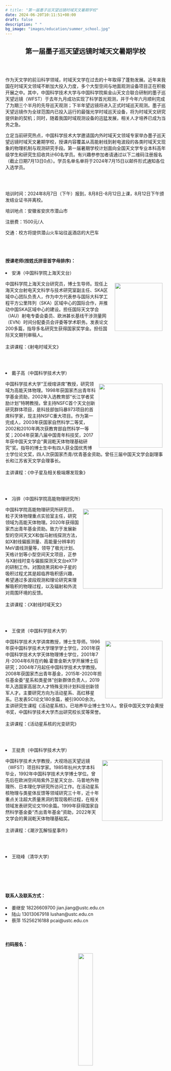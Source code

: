 ```yaml
---
# title: "第一届墨子巡天望远镜时域天文暑期学校"
date: 2024-06-20T10:11:51+08:00
draft: false
description: " "
bg_image: "images/education/summer_school.jpg"
---
```


## <center> 第一届墨子巡天望远镜时域天文暑期学校</center>

<br></br>

<p class="f12 indent" > 作为天文学的前沿科学领域，时域天文学在过去的十年取得了蓬勃发展。近年来我国在时域天文领域不断加大投入力度，多个大型空间与地面观测设备项目正在积极开展之中。其中，中国科学技术大学与中国科学院紫金山天文合联合研制的墨子巡天望远镜（WFST）于去年九月成功实现了科学首光观测，并于今年六月顺利完成了为期三个半月的先导巡天观测；下半年望远镜将进入正式时域巡天观测。墨子巡天望远镜作为全球范围内已投入运行的最强光学时域巡天设备，将为时域天文研究提供新的契机；同时，随着我国时域观测设备的迅猛发展，相关人才培养已成为当务之急。

立足当前研究热点，中国科学技术大学邀请国内外时域天文领域专家举办墨子巡天望远镜时域天文暑期学校，授课内容覆盖从高能射线到射电波段的各类时域天文现象的物理机制与观测研究手段。第一届暑期学校计划面向全国天文学专业本科高年级学生和研究生招收共计60名学员。有兴趣参参加者请通过以下二维码注册报名（截止日期7月13日0点）。学员名单名单将于2024年7月15日以邮件形式通知各位入选学员。</p>
<br></br>


<p class="f12">培训时间：2024年8月7日（下午）报到，8月8日-8月12日上课，8月12日下午颁发结业证书并离校。</p>

<p class="f12">培训地点：安徽省安庆市潜山市</p>

<p class="f12">注册费：1500元/人</p>


<p class="f12">交通：校方将提供潜山火车站往返酒店的大巴车</p>

<br></br>

#### 授课老师(按姓氏拼音首字母排序)：

<li> 安涛（中国科学院上海天文台） </li>

<p style="width:100%;">
    <img src="/images/education/teachers/at.png" align="right" width=150px hspace="10" vspace="8">
     <p class="f12 indent" > 中国科学院上海天文台研究员，博士生导师。现任上海天文台射电天文科学与技术研究室副主任、SKA区域中心团队负责人，作为中方代表参与国际大科学工程平方公里阵列（SKA）区域中心的国际合作，并推动中国SKA区域中心的建设。担任国际天文学会（IAU）射电专委会委员、欧洲甚长基线干涉测量网（EVN）时间分配委员会评委等学术职务。发表论文200多篇，指导多名研究生获得国家奖学金。担任国际天文期刊审稿人。
<br></br>
    主讲课程：《射电时域天文》
    </p>
</p>

<br></br>

<li> 戴子高（中国科学技术大学） </li>

<p style="width:100%;">
    <img src="/images/education/teachers/dzg.png" align="right" width=200px hspace="10" vspace="10">
    <p class="f12 indent" >中国科学技术大学“王绶琯讲席”教授，研究领域为高能天体物理。1998年获国家杰出青年科学基金资助，2002年入选教育部“长江学者奖励计划”特聘教授。曾主持NSFC首个天文创新研究群体项目，是科技部伽玛暴973项目的首席科学家，现主持NSFC重大项目。作为第一完成人，2003年获国家自然科学二等奖，2002和2010年两次获教育部自然科学一等奖；2004年获第八届中国青年科技奖，2017年获中国天文学会“黄润乾天体物理基础研究”奖。指导的博士生中有四人获全国优秀博士学位论文奖，四人次获国家杰青/优青基金资助。曾任三届中国天文学会副理事长和江苏省天文学会理事长。
<br></br>
    主讲课程：《中子星及相关极端爆发现象》
    </p>
</p>

<br></br>

<li> 冯骅（中国科学院高能物理研究所）</li>

<p style="width:100%;">
    <img src="/images/education/teachers/fy.png" align="right" width=250px hspace="10" vspace="8">
      <p class="f12 indent" > 中国科学院高能物理研究所研究员，粒子天体物理重点实验室主任，研究领域为高能天体物理。2020年获得国家杰出青年基金资助。致力于发展新型的空间天文X和伽马射线探测方法，如X射线偏振测量、高能量分辨率的MeV谱线测量等，领导了极光计划、天格计划等小型空间天文项目，正参与X射线时变与偏振探测天文台eXTP的研制工作。对围绕黑洞和中子星的吸积过程尤其是超临界吸积感兴趣，希望通过多波段观测和理论研究来理解吸积的物理过程，以及辐射和外流对周围环境的反馈。
<br></br>
   主讲课程：《X射线时域天文》
    </p>
</p>

<br></br>

<li> 王俊贤（中国科学技术大学）</li>

<p style="width:100%;">
    <img src="/images/education/teachers/wjx.png" align="right" width=180px hspace="10" vspace="8">
   <p class="f12 indent" >中国科学技术大学讲席教授，博士生导师。1996年获中国科学技术大学理学学士学位，2001年获中国科学技术大学天体物理博士学位，2001年7月-2004年6月在约翰.霍普金斯大学开展博士后研究；2004年7月起任中国科学技术大学教授。2008年获国家杰出青年基金，2015年-2020年担任基金委“星系和类星体”创新群体负责人，2019年入选国家高层次人才特殊支持计划科技创新领军人才。主要研究方向为活动星系、高红移星系。已发表SCI论文180余篇，被引9000余次。主讲研究生课程《活动星系核》。已培养毕业博士生10人。曾获中国天文学会黄授书奖，中国科学技术大学杰出研究校长奖等荣誉。
<br></br>
   主讲课程：《活动星系核的光变研究》
   </p>
</p>

<br></br>

<li> 王挺贵（中国科学技术大学）</li>

<p style="width:100%;">
    <img src="/images/education/teachers/wtg.png" align="right" width=190px hspace="10" vspace="8">
  <p class="f12 indent" >中国科学技术大学教授，大视场巡天望远镜（WFST）项目科学家。1985年杭州大学本科毕业，1992年中国科学技术大学博士学位。曾先后在欧洲空间局紫外卫星天文台、马普地外物理所、日本理化学研究所访问工作。在活动星系核物理与类星体反馈等领域研究三十年，近十年重点关注超大质量黑洞的暂现吸积过程，在相关领域发表研究论文190余篇。1999年获得国家自然科学基金委“杰出青年基金”资助，2022年天文学会的黄润乾天体物理基础奖。  
  <br></br>
    主讲课程：《潮汐瓦解恒星事件》
    </p>
</p>

<br></br>

<p></p>
<li> 王晓峰（清华大学）</li>


<br></br>
<br></br>

#### 联系人及联系方式：

<p style="width:100%;">
  <p class="f12 indent" >
        <li>  姜继安 18226609700 jian.jiang@ustc.edu.cn </li>
        <li> 陆山 13013067918 lushan@ustc.edu.cn </li>
        <li> 蔡萍 15256216188 pcai@ustc.edu.cn </li>
  <br></br>
    </p>
</p>

#### 扫码报名：

<center><img src="/images/education/summer_school_qr_code.jpg" width="30%" /></center>

<br></br>

#### 住宿酒店地址
<li>潜山全力国际大酒店</li>

<center><iframe style="width: 100%;" height="430" frameborder="0" scrolling="no" marginheight="0" marginwidth="0" id="gmap_canvas" src="https://uri.amap.com/marker?position=116.456225,30.7261629&name=全力古井国际大酒店&src=mypage&coordinate=gaode&callnative=0"></iframe>
</center>

<br></br>

<div align="right">
  <p class="f12" >
中国科学技术大学天文学系
<br></br>
2024年6月25日
</p>
</div>

